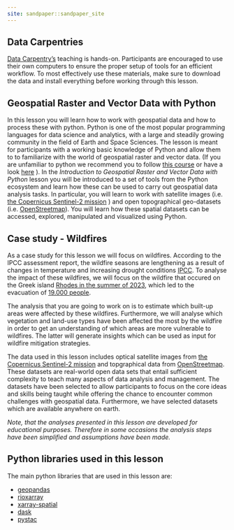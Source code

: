```yaml
---
site: sandpaper::sandpaper_site
---
```


## Data Carpentries
[Data Carpentry’s](https://datacarpentry.org/) teaching is hands-on. Participants are encouraged to use their own computers to ensure the proper setup of tools for an efficient workflow. To most effectively use these materials, make sure to download the data and install everything before working through this lesson.

## Geospatial Raster and Vector Data with Python
In this lesson you will learn how to work with geospatial data and how to process these with python. Python is one of the most popular programming languages for data science and analytics, with a large and steadily growing community in the field of Earth and Space Sciences. The lesson is meant for participants with a working basic knowledge of Python and allow them to to familiarize with the world of geospatial raster and vector data. (If you are unfamiliar to python we recommend you to follow [this course](https://swcarpentry.github.io/python-novice-inflammation/) or have a look [here](https://greenteapress.com/thinkpython2/thinkpython2.pdf) ). In the *Introduction to Geospatial Raster and Vector Data with Python*  lesson you will be introduced to a set of tools from the Python ecosystem and learn how these can be used to carry out geospatial data analysis tasks. In particular, you will learn to work with  satellite images (i.e. [the Copernicus Sentinel-2 mission][sentinel-2] ) and open topographical geo-datasets (i.e. [OpenStreetmap][osm]). You will learn how these spatial datasets can be accessed, explored, manipulated and visualized using Python.

## Case study - Wildfires
As a case study for this lesson we will focus on wildfires. According to the IPCC assessment report, the wildfire seasons are lengthening as a result of changes in temperature and increasing drought conditions [IPCC](https://www.ipcc.ch/report/ar6/wg2/about/frequently-asked-questions/keyfaq1/). To analyse the impact of these wildfires, we will focus on the wildfire that occured on the Greek island [Rhodes in the summer of 2023](https://news.sky.com/story/wildfires-on-rhodes-force-hundreds-of-holidaymakers-to-flee-their-hotels-12925583), which led to the evacuation of [19.000 people](https://en.wikipedia.org/wiki/2023_Greece_wildfires).

The analysis that you are going to work on is to estimate which built-up areas were affected by these wildfires. Furthermore, we will analyse which vegetation and land-use types have been affected the most by the wildfire in order to get an understanding of which areas are more vulnerable to wildfires. The latter will generate insights which can be used as input for wildfire mitigation strategies.

The data used in this lesson includes optical satellite images from [the Copernicus Sentinel-2 mission][sentinel-2] and topgraphical data from [OpenStreetmap][osm]. These datasets are real-world open data sets that entail sufficient complexity to teach many aspects of data analysis and management. The datasets have been selected to allow participants to focus on the core ideas and skills being taught while offering the chance to encounter common challenges with geospatial data. Furthermore, we have selected datasets which are available anywhere on earth.

*Note, that the analyses presented in this lesson are developed for educational purposes. Therefore in some occasions the analysis steps have been simplified and assumptions have been made.*

## Python libraries used in this lesson
The main python libraries that are used in this lesson are:
- [geopandas](https://geopandas.org/en/stable/)
- [rioxarray](https://github.com/corteva/rioxarray)
- [xarray-spatial](https://xarray-spatial.org/)
- [dask](https://www.dask.org/)
- [pystac](https://pystac.readthedocs.io/en/stable/)

[sentinel-2]: https://sentinel.esa.int/web/sentinel/missions/sentinel-2
[osm]: https://www.openstreetmap.org/#map=14/45.2935/18.7986
[workbench]: https://carpentries.github.io/sandpaper-docs
